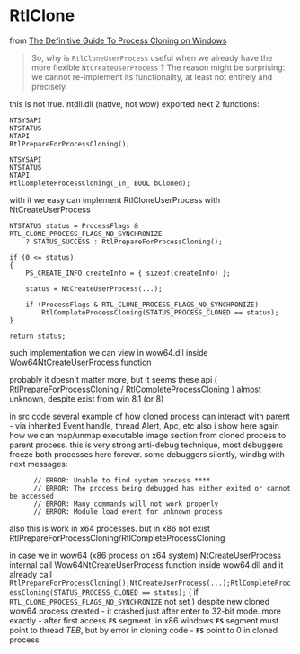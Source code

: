 # RtlClone

from [The Definitive Guide To Process Cloning on Windows](https://github.com/huntandhackett/process-cloning/tree/master?tab=readme-ov-file#the-definitive-guide-to-process-cloning-on-windows)
 
>So, why is `RtlCloneUserProcess` useful when we already have the more flexible `NtCreateUserProcess` ? 
>The reason might be surprising: we cannot re-implement its functionality, at least not entirely and precisely.

this is not true. ntdll.dll (native, not wow) exported next 2 functions:

```
NTSYSAPI
NTSTATUS
NTAPI
RtlPrepareForProcessCloning();

NTSYSAPI
NTSTATUS
NTAPI
RtlCompleteProcessCloning(_In_ BOOL bCloned);
```

with it we easy can implement RtlCloneUserProcess with NtCreateUserProcess

```
NTSTATUS status = ProcessFlags & RTL_CLONE_PROCESS_FLAGS_NO_SYNCHRONIZE 
	? STATUS_SUCCESS : RtlPrepareForProcessCloning();

if (0 <= status)
{
	PS_CREATE_INFO createInfo = { sizeof(createInfo) };

	status = NtCreateUserProcess(...);

	if (ProcessFlags & RTL_CLONE_PROCESS_FLAGS_NO_SYNCHRONIZE) 
		RtlCompleteProcessCloning(STATUS_PROCESS_CLONED == status);
}

return status;
```

such implementation we can view in wow64.dll inside Wow64NtCreateUserProcess function

probably it doesn't matter more, but it seems these api ( RtlPrepareForProcessCloning / RtlCompleteProcessCloning ) almost unknown, despite exist from win 8.1 (or 8)

in src code several example of how cloned process can interact with parent - via inherited Event handle, thread Alert, Apc, etc
also i show here again how we can map/unmap executable image section from cloned process to parent process. this is very strong anti-debug technique, most debuggers freeze both processes here forever. some debuggers silently, windbg with next messages:

```
      // ERROR: Unable to find system process ****
      // ERROR: The process being debugged has either exited or cannot be accessed
      // ERROR: Many commands will not work properly
      // ERROR: Module load event for unknown process
```
also this is work in x64 processes. but in x86 not exist RtlPrepareForProcessCloning/RtlCompleteProcessCloning

in case we in wow64 (x86 process on x64 system) NtCreateUserProcess internal call Wow64NtCreateUserProcess function inside wow64.dll
and it already call `RtlPrepareForProcessCloning();NtCreateUserProcess(...);RtlCompleteProcessCloning(STATUS_PROCESS_CLONED == status);` ( if `RTL_CLONE_PROCESS_FLAGS_NO_SYNCHRONIZE` not set )
despite new cloned wow64 process created - it crashed just after enter to 32-bit mode. more exactly - after first access **`FS`** segment. in x86 windows **`FS`** segment must point to thread *TEB*, but by error in cloning code - **`FS`** point to 0 in cloned process
